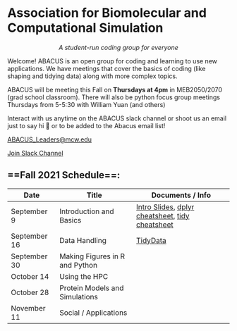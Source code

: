 # Association for Biomolecular and Computational Simulation

<div align="center" ><em>A student-run coding group for everyone</em></div> 

Welcome! ABACUS is an open group for coding and learning to use new applications. We have meetings that cover the basics of coding (like shaping and tidying data) along with more complex topics.

ABACUS will be meeting this Fall on **Thursdays at 4pm** in MEB2050/2070 (grad school classroom). There will also be python focus group meetings Thursdays from 5-5:30 with William Yuan (and others)

Interact with us anytime on the ABACUS slack channel or shoot us an email just to say hi :wave: or to be added to the Abacus email list!

<ABACUS_Leaders@mcw.edu>

[Join Slack Channel](https://join.slack.com/t/abacus-mcw/shared_invite/zt-ua3b6avp-SI2VD2aA8uDEZc1tvVbi7Q)


## ==Fall 2021 Schedule==:

| Date         | Title                          | Documents / Info |
|--------------|--------------------------------|------------------|
| September 9  | Introduction and Basics        |  [Intro Slides](assets/abacus_intro_9_2021.pdf), [dplyr  cheatsheet](assets/data-transformation.pdf), [tidy cheatsheet](assets/data-import.pdf)               |
| September 16 | Data Handling                  | [TidyData](https://github.com/mcw-mstp/mcw-mstp.github.io/files/7532475/21.0916_ABACUS_tidytutorial.docx) | 
| September 30 | Making Figures in R and Python |                  |
| October 14   | Using the HPC                  |                  |
| October 28   | Protein Models and Simulations |                  |
| November 11  | Social / Applications          |                  |
